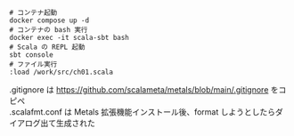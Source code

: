 ```shell
# コンテナ起動
docker compose up -d
# コンテナの bash 実行
docker exec -it scala-sbt bash
# Scala の REPL 起動
sbt console
# ファイル実行
:load /work/src/ch01.scala
```

.gitignore は https://github.com/scalameta/metals/blob/main/.gitignore をコピペ  
.scalafmt.conf は Metals 拡張機能インストール後、format しようとしたらダイアログ出て生成された

